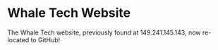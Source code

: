 # Whale Tech Website

The Whale Tech website, previously found at 149.241.145.143, now re-located to GitHub!
